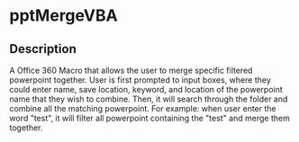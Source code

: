 # pptMergeVBA

## Description
<p> A Office 360 Macro that allows the user to merge specific filtered powerpoint together. 
  User is first prompted to input boxes, where they could enter name, save location, keyword, and location of the powerpoint name that they wish to combine. 
  Then, it will search through the folder and combine all the matching powerpoint.
  For example: when user enter the word "test", it will filter all powerpoint containing the "test" and merge them together.
</p>
